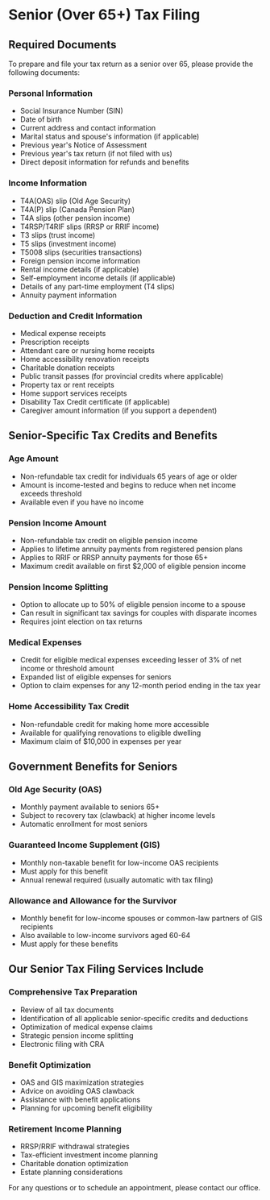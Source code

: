 # Senior (Over 65+) Tax Filing

## Required Documents

To prepare and file your tax return as a senior over 65, please provide the following documents:

### Personal Information
- Social Insurance Number (SIN)
- Date of birth
- Current address and contact information
- Marital status and spouse's information (if applicable)
- Previous year's Notice of Assessment
- Previous year's tax return (if not filed with us)
- Direct deposit information for refunds and benefits

### Income Information
- T4A(OAS) slip (Old Age Security)
- T4A(P) slip (Canada Pension Plan)
- T4A slips (other pension income)
- T4RSP/T4RIF slips (RRSP or RRIF income)
- T3 slips (trust income)
- T5 slips (investment income)
- T5008 slips (securities transactions)
- Foreign pension income information
- Rental income details (if applicable)
- Self-employment income details (if applicable)
- Details of any part-time employment (T4 slips)
- Annuity payment information

### Deduction and Credit Information
- Medical expense receipts
- Prescription receipts
- Attendant care or nursing home receipts
- Home accessibility renovation receipts
- Charitable donation receipts
- Public transit passes (for provincial credits where applicable)
- Property tax or rent receipts
- Home support services receipts
- Disability Tax Credit certificate (if applicable)
- Caregiver amount information (if you support a dependent)

## Senior-Specific Tax Credits and Benefits

### Age Amount
- Non-refundable tax credit for individuals 65 years of age or older
- Amount is income-tested and begins to reduce when net income exceeds threshold
- Available even if you have no income

### Pension Income Amount
- Non-refundable tax credit on eligible pension income
- Applies to lifetime annuity payments from registered pension plans
- Applies to RRIF or RRSP annuity payments for those 65+
- Maximum credit available on first $2,000 of eligible pension income

### Pension Income Splitting
- Option to allocate up to 50% of eligible pension income to a spouse
- Can result in significant tax savings for couples with disparate incomes
- Requires joint election on tax returns

### Medical Expenses
- Credit for eligible medical expenses exceeding lesser of 3% of net income or threshold amount
- Expanded list of eligible expenses for seniors
- Option to claim expenses for any 12-month period ending in the tax year

### Home Accessibility Tax Credit
- Non-refundable credit for making home more accessible
- Available for qualifying renovations to eligible dwelling
- Maximum claim of $10,000 in expenses per year

## Government Benefits for Seniors

### Old Age Security (OAS)
- Monthly payment available to seniors 65+
- Subject to recovery tax (clawback) at higher income levels
- Automatic enrollment for most seniors

### Guaranteed Income Supplement (GIS)
- Monthly non-taxable benefit for low-income OAS recipients
- Must apply for this benefit
- Annual renewal required (usually automatic with tax filing)

### Allowance and Allowance for the Survivor
- Monthly benefit for low-income spouses or common-law partners of GIS recipients
- Also available to low-income survivors aged 60-64
- Must apply for these benefits

## Our Senior Tax Filing Services Include

### Comprehensive Tax Preparation
- Review of all tax documents
- Identification of all applicable senior-specific credits and deductions
- Optimization of medical expense claims
- Strategic pension income splitting
- Electronic filing with CRA

### Benefit Optimization
- OAS and GIS maximization strategies
- Advice on avoiding OAS clawback
- Assistance with benefit applications
- Planning for upcoming benefit eligibility

### Retirement Income Planning
- RRSP/RRIF withdrawal strategies
- Tax-efficient investment income planning
- Charitable donation optimization
- Estate planning considerations

For any questions or to schedule an appointment, please contact our office.